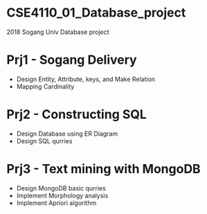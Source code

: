 # CSE4110_01_Database_project
2018 Sogang Univ Database project

# Prj1 - Sogang Delivery
- Design Entity, Attribute, keys, and Make Relation
- Mapping Cardinality

# Prj2 - Constructing SQL
- Design Database using ER Diagram
- Design SQL qurries

# Prj3 - Text mining with MongoDB
- Design MongoDB basic qurries
- Implement Morphology analysis
- Implement Apriori algorithm
